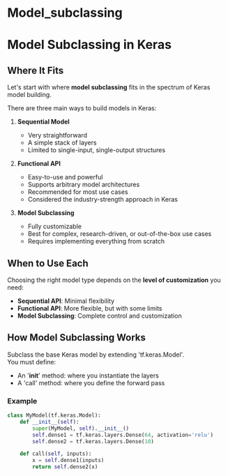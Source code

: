 # Model_subclassing

# Model Subclassing in Keras

## Where It Fits

Let's start with where **model subclassing** fits in the spectrum of Keras model building.

There are three main ways to build models in Keras:

1. **Sequential Model**  
   - Very straightforward  
   - A simple stack of layers  
   - Limited to single-input, single-output structures  

2. **Functional API**  
   - Easy-to-use and powerful  
   - Supports arbitrary model architectures  
   - Recommended for most use cases  
   - Considered the industry-strength approach in Keras  

3. **Model Subclassing**  
   - Fully customizable  
   - Best for complex, research-driven, or out-of-the-box use cases  
   - Requires implementing everything from scratch  

## When to Use Each

Choosing the right model type depends on the **level of customization** you need:

- **Sequential API**: Minimal flexibility  
- **Functional API**: More flexible, but with some limits  
- **Model Subclassing**: Complete control and customization  

## How Model Subclassing Works

Subclass the base Keras model by extending 'tf.keras.Model'.  
You must define:
- An '__init__' method: where you instantiate the layers  
- A 'call' method: where you define the forward pass  

### Example

```python
class MyModel(tf.keras.Model):
    def __init__(self):
        super(MyModel, self).__init__()
        self.dense1 = tf.keras.layers.Dense(64, activation='relu')
        self.dense2 = tf.keras.layers.Dense(10)

    def call(self, inputs):
        x = self.dense1(inputs)
        return self.dense2(x)

